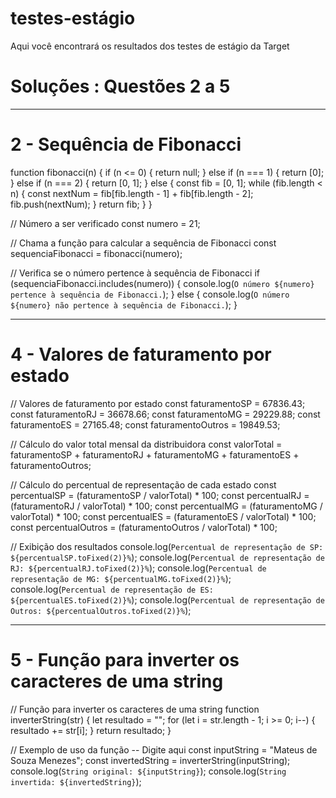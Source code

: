 # testes-estágio
Aqui você encontrará os resultados dos testes de estágio da Target
# Soluções : Questões 2 a 5
_____________________________________________________________________________________________________
# 2 - Sequência de Fibonacci
  function fibonacci(n) {
    if (n <= 0) {
      return null;
    } else if (n === 1) {
      return [0];
    } else if (n === 2) {
      return [0, 1];
    } else {
      const fib = [0, 1];
      while (fib.length < n) {
        const nextNum = fib[fib.length - 1] + fib[fib.length - 2];
        fib.push(nextNum);
      }
      return fib;
    }
  }
  
  // Número a ser verificado
  const numero = 21;
  
  // Chama a função para calcular a sequência de Fibonacci
  const sequenciaFibonacci = fibonacci(numero);
  
  // Verifica se o número pertence à sequência de Fibonacci
  if (sequenciaFibonacci.includes(numero)) {
    console.log(`O número ${numero} pertence à sequência de Fibonacci.`);
  } else {
    console.log(`O número ${numero} não pertence à sequência de Fibonacci.`);
  }
  
  ____________________________________________________________________________________________________________
  
  # 4 - Valores de faturamento por estado
  
  // Valores de faturamento por estado
const faturamentoSP = 67836.43;
const faturamentoRJ = 36678.66;
const faturamentoMG = 29229.88;
const faturamentoES = 27165.48;
const faturamentoOutros = 19849.53;

// Cálculo do valor total mensal da distribuidora
const valorTotal = faturamentoSP + faturamentoRJ + faturamentoMG + faturamentoES + faturamentoOutros;

// Cálculo do percentual de representação de cada estado
const percentualSP = (faturamentoSP / valorTotal) * 100;
const percentualRJ = (faturamentoRJ / valorTotal) * 100;
const percentualMG = (faturamentoMG / valorTotal) * 100;
const percentualES = (faturamentoES / valorTotal) * 100;
const percentualOutros = (faturamentoOutros / valorTotal) * 100;

// Exibição dos resultados
console.log(`Percentual de representação de SP: ${percentualSP.toFixed(2)}%`);
console.log(`Percentual de representação de RJ: ${percentualRJ.toFixed(2)}%`);
console.log(`Percentual de representação de MG: ${percentualMG.toFixed(2)}%`);
console.log(`Percentual de representação de ES: ${percentualES.toFixed(2)}%`);
console.log(`Percentual de representação de Outros: ${percentualOutros.toFixed(2)}%`);
_______________________________________________________________________________________________________________________________

  # 5 - Função para inverter os caracteres de uma string
  
  // Função para inverter os caracteres de uma string
function inverterString(str) {
    let resultado = "";
    for (let i = str.length - 1; i >= 0; i--) {
      resultado += str[i];
    }
    return resultado;
  }
  
  // Exemplo de uso da função -- Digite aqui 
  const inputString = "Mateus de Souza Menezes";
  const invertedString = inverterString(inputString);
  console.log(`String original: ${inputString}`);
  console.log(`String invertida: ${invertedString}`);
  
  
  
